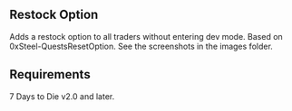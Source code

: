 ## Restock Option

Adds a restock option to all traders without entering dev mode. Based on 0xSteel-QuestsResetOption. See the screenshots in the images folder.

## Requirements
7 Days to Die v2.0 and later.